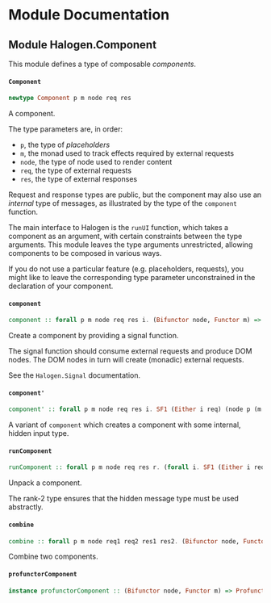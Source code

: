 # Module Documentation

## Module Halogen.Component


This module defines a type of composable _components_.

#### `Component`

``` purescript
newtype Component p m node req res
```

A component.

The type parameters are, in order:

- `p`, the type of _placeholders_
- `m`, the monad used to track effects required by external requests
- `node`, the type of node used to render content
- `req`, the type of external requests
- `res`, the type of external responses

Request and response types are public, but the component may also use an _internal_ type
of messages, as illustrated by the type of the `component` function.

The main interface to Halogen is the `runUI` function, which takes a component as an argument,
with certain constraints between the type arguments. This module leaves the type arguments
unrestricted, allowing components to be composed in various ways.

If you do not use a particular feature (e.g. placeholders, requests), you might like to leave 
the corresponding type parameter unconstrained in the declaration of your component. 

#### `component`

``` purescript
component :: forall p m node req res i. (Bifunctor node, Functor m) => SF1 req (node p (m res)) -> Component p m node req res
```

Create a component by providing a signal function.

The signal function should consume external requests and produce DOM nodes. The DOM
nodes in turn will create (monadic) external requests.

See the `Halogen.Signal` documentation.

#### `component'`

``` purescript
component' :: forall p m node req res i. SF1 (Either i req) (node p (m (Either i res))) -> Component p m node req res
```

A variant of `component` which creates a component with some internal, hidden input type.

#### `runComponent`

``` purescript
runComponent :: forall p m node req res r. (forall i. SF1 (Either i req) (node p (m (Either i res))) -> r) -> Component p m node req res -> r
```

Unpack a component.

The rank-2 type ensures that the hidden message type must be used abstractly.

#### `combine`

``` purescript
combine :: forall p m node req1 req2 res1 res2. (Bifunctor node, Functor m) => (forall a. node p a -> node p a -> node p a) -> Component p m node req1 res1 -> Component p m node req2 res2 -> Component p m node (Either req1 req2) (Either res1 res2)
```

Combine two components.

#### `profunctorComponent`

``` purescript
instance profunctorComponent :: (Bifunctor node, Functor m) => Profunctor (Component p m node)
```





